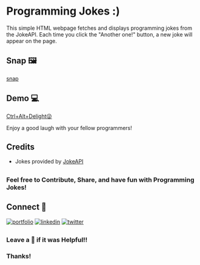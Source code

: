 # Programming Jokes :)

This simple HTML webpage fetches and displays programming jokes from the JokeAPI. Each time you click the "Another one!" button, a new joke will appear on the page.

## Snap 🖼️
[snap](joke.png)

## Demo 💻
[Ctrl+Alt+Delight😜]()

Enjoy a good laugh with your fellow programmers!

## Credits

- Jokes provided by [JokeAPI](https://v2.jokeapi.dev/)

## 
### Feel free to Contribute, Share, and have fun with Programming Jokes!
##

## Connect 👋
[![portfolio](https://img.shields.io/badge/my_portfolio-000?style=for-the-badge&logo=ko-fi&logoColor=white)](https://alokverma.my.canva.site/)
[![linkedin](https://img.shields.io/badge/linkedin-0A66C2?style=for-the-badge&logo=linkedin&logoColor=white)](https://www.linkedin.com/in/alokverma18/)
[![twitter](https://img.shields.io/badge/twitter-1DA1F2?style=for-the-badge&logo=twitter&logoColor=white)](https://twitter.com/ak_verma18)


## 
### Leave a 🌟 if it was Helpful!!
### Thanks!

